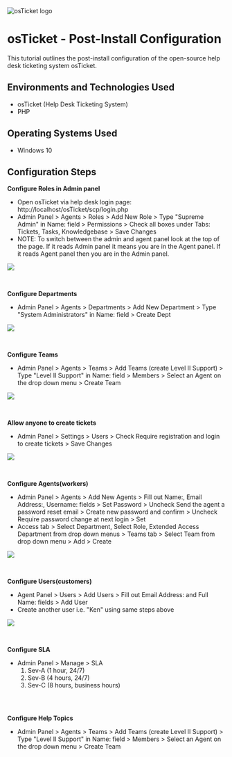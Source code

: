 <img src="https://i.imgur.com/Clzj7Xs.png" alt="osTicket logo"/>
</p>

<h1>osTicket - Post-Install Configuration</h1>
This tutorial outlines the post-install configuration of the open-source help desk ticketing system osTicket.<br />




<h2>Environments and Technologies Used</h2>

- osTicket (Help Desk Ticketing System)
- PHP

<h2>Operating Systems Used </h2>

- Windows 10</b>

<h2>Configuration Steps</h2>

<b>Configure Roles in Admin panel</b>

- Open osTicket via help desk login page: http://localhost/osTicket/scp/login.php
- Admin Panel > Agents > Roles > Add New Role > Type "Supreme Admin" in Name: field > Permissions > Check all boxes under Tabs: Tickets, Tasks, Knowledgebase > Save Changes
- NOTE: To switch between the admin and agent panel look at the top of the page. If it reads Admin panel it means you are in the Agent panel. If it reads Agent panel then you are in the Admin panel.
  
<p>
<img src="https://i.imgur.com/Y1d5VRy.gif"/>
</p>
<p>
</p>
<br />

<b>Configure Departments</b>

- Admin Panel > Agents > Departments > Add New Department > Type "System Administrators" in Name: field > Create Dept
  
<p>
<img src="https://i.imgur.com/qeLFdJG.gif"/>
</p>
<p>
</p>
<br />

<b>Configure Teams</b>

- Admin Panel > Agents > Teams > Add Teams (create Level II Support)  > Type "Level II Support" in Name: field > Members > Select an Agent on the drop down menu > Create Team
  
<p>
<img src="https://i.imgur.com/Unm0Rz9.gif"/>
</p>
<p>
</p>
<br />

<b>Allow anyone to create tickets</b>

- Admin Panel > Settings > Users > Check Require registration and login to create tickets > Save Changes

  
<p>
<img src="https://i.imgur.com/ysXHga0.png"/>
</p>
<p>
</p>
<br />

<b>Configure Agents(workers)</b>

- Admin Panel > Agents > Add New Agents  > Fill out Name:, Email Address:, Username: fields > Set Password > Uncheck Send the agent a password reset email > Create new password and confirm > Uncheck Require password change at next login > Set
- Access tab > Select Department, Select Role, Extended Access Department from drop down menus > Teams tab > Select Team from drop down menu > Add > Create

  
<p>
<img src="https://i.imgur.com/GIChHwM.gif"/>
</p>
<p>
</p>
<br />

<b>Configure Users(customers)</b>

- Agent Panel > Users > Add Users  > Fill out Email Address: and Full Name: fields > Add User
- Create another user i.e. "Ken" using same  steps above
  
<p>
<img src="https://i.imgur.com/ZanFET3.gif"/>
</p>
<p>
</p>
<br />

<b>Configure SLA</b>

- Admin Panel > Manage > SLA
  1. Sev-A (1 hour, 24/7)
  2. Sev-B (4 hours, 24/7)
  3. Sev-C (8 hours, business hours)

  
<p>
<img src=""/>
</p>
<p>
</p>
<br />

<b>Configure Help Topics</b>

- Admin Panel > Agents > Teams > Add Teams (create Level II Support)  > Type "Level II Support" in Name: field > Members > Select an Agent on the drop down menu > Create Team
  
<p>
<img src=""/>
</p>
<p>
</p>
